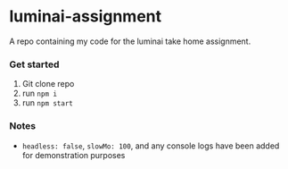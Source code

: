 # luminai-assignment

A repo containing my code for the luminai take home assignment. 

### Get started
1. Git clone repo
2. run `npm i`
3. run `npm start`

### Notes
- `headless: false`, `slowMo: 100`, and any console logs have been added for demonstration purposes
